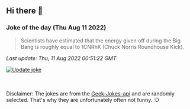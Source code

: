 ## Hi there 👋

### Joke of the day (Thu Aug 11 2022)
<!-- joke -->
>Scientists have estimated that the energy given off during the Big Bang is roughly equal to 1CNRhK (Chuck Norris Roundhouse Kick).
<!-- /joke -->

*Last update: Thu, 11 Aug 2022 00:51:22 GMT*

[![Update joke](https://github.com/nclskfm/nclskfm/actions/workflows/joke.yml/badge.svg)](https://github.com/nclskfm/nclskfm/actions/workflows/joke.yml)

<br><br>
Disclaimer: The jokes are from the [Geek-Jokes-api](https://github.com/sameerkumar18/geek-joke-api) and are randomly selected. That's why they are unfortunately often not funny. :D
